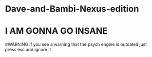 # Dave-and-Bambi-Nexus-edition

# I AM GONNA GO INSANE

#WARNING
if you see a warning that the psych engine is outdated just press esc and ignore it
